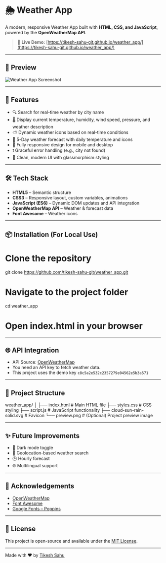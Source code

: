 # 🌦️ Weather App

A modern, responsive Weather App built with **HTML, CSS, and JavaScript**, powered by the **OpenWeatherMap API**.

> 🔗 **Live Demo:** [https://tikesh-sahu-git.github.io/weather_app/](https://tikesh-sahu-git.github.io/weather_app/)

---

## 📸 Preview

![Weather App Screenshot](weather_app.png) 

---

## 🚀 Features

- 🔍 Search for real-time weather by city name
- 🌡️ Display current temperature, humidity, wind speed, pressure, and weather description
- ⛅ Dynamic weather icons based on real-time conditions
- 📆 5-Day weather forecast with daily temperature and icons
- 📱 Fully responsive design for mobile and desktop
- ❗ Graceful error handling (e.g., city not found)
- 🎨 Clean, modern UI with glassmorphism styling

---

## 🛠️ Tech Stack

- **HTML5** – Semantic structure
- **CSS3** – Responsive layout, custom variables, animations
- **JavaScript (ES6)** – Dynamic DOM updates and API integration
- **OpenWeatherMap API** – Weather & forecast data
- **Font Awesome** – Weather icons

---

## 📦 Installation (For Local Use)

# Clone the repository
git clone https://github.com/tikesh-sahu-git/weather_app.git

# Navigate to the project folder
cd weather_app

# Open index.html in your browser


---

## 🌐 API Integration

* API Source: [OpenWeatherMap](https://openweathermap.org/)
* You need an API key to fetch weather data.
* This project uses the demo key `c8c5a2e532c2357279e04562e5b3a571`

---

## 📁 Project Structure

weather_app/
│
├── index.html         # Main HTML file
├── styles.css         # CSS styling
├── script.js          # JavaScript functionality
├── cloud-sun-rain-solid.svg  # Favicon
└── preview.png        # (Optional) Project preview image

---

## ✨ Future Improvements

* 🌙 Dark mode toggle
* 📍 Geolocation-based weather search
* 🕒 Hourly forecast
* 🌐 Multilingual support

---

## 🙌 Acknowledgements

* [OpenWeatherMap](https://openweathermap.org/)
* [Font Awesome](https://fontawesome.com/)
* [Google Fonts – Poppins](https://fonts.google.com/specimen/Poppins)

---

## 📃 License

This project is open-source and available under the [MIT License](LICENSE).

---

Made with ❤️ by [Tikesh Sahu](https://github.com/tikesh-sahu-git)
